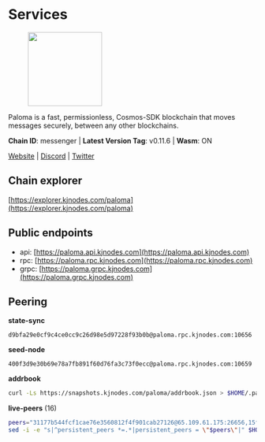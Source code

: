 # Services

<figure><img src="https://raw.githubusercontent.com/kj89/testnet_manuals/main/pingpub/logos/paloma.png" width="150" alt=""><figcaption></figcaption></figure>

Paloma is a fast, permissionless, Cosmos-SDK blockchain that  moves messages securely, between any other blockchains.

**Chain ID**: messenger | **Latest Version Tag**: v0.11.6 | **Wasm**: ON

[Website](https://www.palomachain.com) | [Discord](https://discord.gg/tKVFpfdSw4) | [Twitter](https://twitter.com/paloma_chain)




## Chain explorer
[https://explorer.kjnodes.com/paloma](https://explorer.kjnodes.com/paloma)

## Public endpoints

* api: [https://paloma.api.kjnodes.com](https://paloma.api.kjnodes.com)
* rpc: [https://paloma.rpc.kjnodes.com](https://paloma.rpc.kjnodes.com)
* grpc: [https://paloma.grpc.kjnodes.com](https://paloma.grpc.kjnodes.com)

## Peering

**state-sync**

```text
d9bfa29e0cf9c4ce0cc9c26d98e5d97228f93b0b@paloma.rpc.kjnodes.com:10656
```

**seed-node**

```text
400f3d9e30b69e78a7fb891f60d76fa3c73f0ecc@paloma.rpc.kjnodes.com:10659
```

**addrbook**
```bash
curl -Ls https://snapshots.kjnodes.com/paloma/addrbook.json > $HOME/.paloma/config/addrbook.json
```

**live-peers** (16)
```bash
peers="31177b544fcf1cae76e3560812f4f901cab27126@65.109.61.175:26656,15f4b11b50810b5046679a12b494e42a2c9034fd@65.109.30.12:26656,b244dfc19293103040d4bdad359534d0990a9070@45.140.185.181:26656,124cbe860f1eaa8084444587928db17c78ebd8f3@34.147.54.231:26656,7eae755c119f538e0dc99f3c37289de628bc9526@209.182.239.169:26656,cb8a1e9e12ac06dbd565311137f6c93d66fd96f8@104.167.221.18:26656,d9bfa29e0cf9c4ce0cc9c26d98e5d97228f93b0b@65.109.88.38:10656,22e7a98b54070bee0f504305d9ed0fb7a2b24ab6@34.221.60.207:26656,7fc87c698d58bcbd1c6092f951d5f150eed05744@138.201.156.255:26656,471a09da6fafb67bff3aa1f01e00fd1830e53262@136.243.94.138:26656,874ccf9df2e4c678a18a1fb45a1d3bb703f87fa0@65.109.172.249:26656,1a0232b9426aa1c7a78c92a2136b69d050bb6942@65.108.224.126:26656,dfa0d66a3713bf6b49bc509a2a4fc75bee042a30@23.88.77.188:20009,f4c43099e04b721c54a454dad85f61da49be90bc@65.108.199.222:28656,b92c94f00b46500a5ff8920acd438c0873c2f9da@50.116.13.101:26656,4569193b58dfc6d9ca9acd4e2bcabf596e5b6b3c@65.21.7.251:10656"
sed -i -e "s|^persistent_peers *=.*|persistent_peers = \"$peers\"|" $HOME/.paloma/config/config.toml
```

